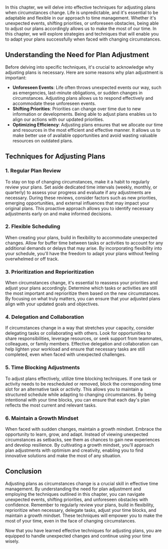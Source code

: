 
In this chapter, we will delve into effective techniques for adjusting plans when circumstances change. Life is unpredictable, and it's essential to be adaptable and flexible in our approach to time management. Whether it's unexpected events, shifting priorities, or unforeseen obstacles, being able to adjust our plans accordingly allows us to make the most of our time. In this chapter, we will explore strategies and techniques that will enable you to adapt your plans successfully when faced with changing circumstances.

Understanding the Need for Plan Adjustment
------------------------------------------

Before delving into specific techniques, it's crucial to acknowledge why adjusting plans is necessary. Here are some reasons why plan adjustment is important:

* **Unforeseen Events**: Life often throws unexpected events our way, such as emergencies, last-minute obligations, or sudden changes in circumstances. Adjusting plans allows us to respond effectively and accommodate these unforeseen events.
* **Shifting Priorities**: Priorities can change over time due to new information or developments. Being able to adjust plans enables us to align our actions with our updated priorities.
* **Optimizing Efficiency**: Adjusting plans ensures that we allocate our time and resources in the most efficient and effective manner. It allows us to make better use of available opportunities and avoid wasting valuable resources on outdated plans.

Techniques for Adjusting Plans
------------------------------

### 1. Regular Plan Review

To stay on top of changing circumstances, make it a habit to regularly review your plans. Set aside dedicated time intervals (weekly, monthly, or quarterly) to assess your progress and evaluate if any adjustments are necessary. During these reviews, consider factors such as new priorities, emerging opportunities, and external influences that may impact your original plans. This proactive approach allows you to identify necessary adjustments early on and make informed decisions.

### 2. Flexible Scheduling

When creating your plans, build in flexibility to accommodate unexpected changes. Allow for buffer time between tasks or activities to account for any additional demands or delays that may arise. By incorporating flexibility into your schedule, you'll have the freedom to adapt your plans without feeling overwhelmed or off track.

### 3. Prioritization and Reprioritization

When circumstances change, it's essential to reassess your priorities and adjust your plans accordingly. Determine which tasks or activities are still the most important and reprioritize them based on the new circumstances. By focusing on what truly matters, you can ensure that your adjusted plans align with your updated goals and objectives.

### 4. Delegation and Collaboration

If circumstances change in a way that stretches your capacity, consider delegating tasks or collaborating with others. Look for opportunities to share responsibilities, leverage resources, or seek support from teammates, colleagues, or family members. Effective delegation and collaboration can help lighten your workload and ensure that necessary tasks are still completed, even when faced with unexpected challenges.

### 5. Time Blocking Adjustments

To adjust plans effectively, utilize time blocking techniques. If one task or activity needs to be rescheduled or removed, block the corresponding time slot for an alternative task or activity. This allows you to maintain a structured schedule while adapting to changing circumstances. By being intentional with your time blocks, you can ensure that each day's plan reflects the most current and relevant tasks.

### 6. Maintain a Growth Mindset

When faced with sudden changes, maintain a growth mindset. Embrace the opportunity to learn, grow, and adapt. Instead of viewing unexpected circumstances as setbacks, see them as chances to gain new experiences and develop resilience. By cultivating a growth mindset, you'll approach plan adjustments with optimism and creativity, enabling you to find innovative solutions and make the most of any situation.

Conclusion
----------

Adjusting plans as circumstances change is a crucial skill in effective time management. By understanding the need for plan adjustment and employing the techniques outlined in this chapter, you can navigate unexpected events, shifting priorities, and unforeseen obstacles with confidence. Remember to regularly review your plans, build in flexibility, reprioritize when necessary, delegate tasks, adjust your time blocks, and maintain a growth mindset. These techniques will empower you to make the most of your time, even in the face of changing circumstances.

Now that you have learned effective techniques for adjusting plans, you are equipped to handle unexpected changes and continue using your time wisely.
